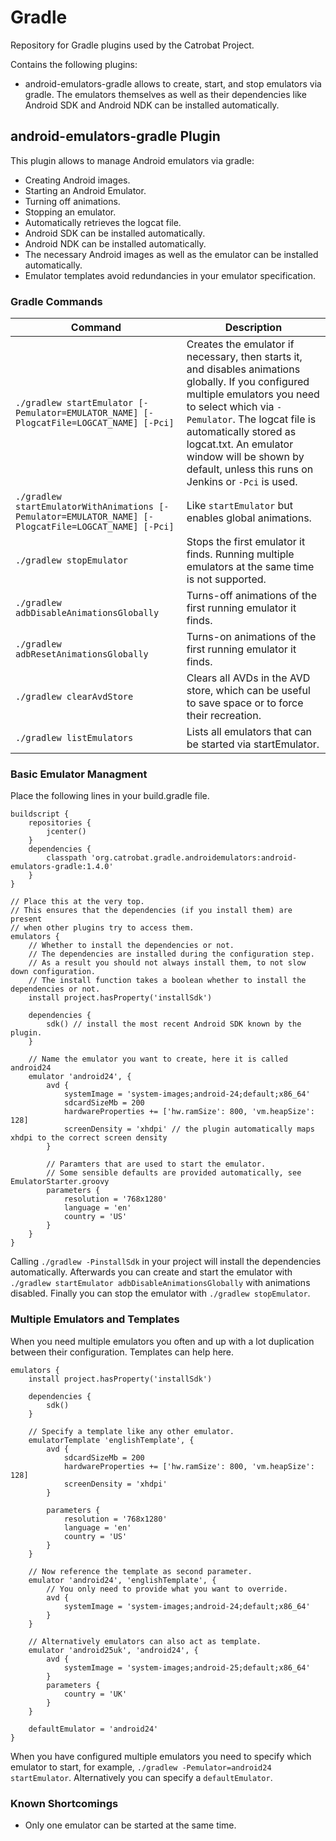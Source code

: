 # Gradle
Repository for Gradle plugins used by the Catrobat Project.

Contains the following plugins:
* android-emulators-gradle allows to create, start, and stop emulators via gradle.
  The emulators themselves as well as their dependencies like Android SDK and Android NDK
  can be installed automatically.

## android-emulators-gradle Plugin
This plugin allows to manage Android emulators via gradle:
* Creating Android images.
* Starting an Android Emulator.
* Turning off animations.
* Stopping an emulator.
* Automatically retrieves the logcat file.
* Android SDK can be installed automatically.
* Android NDK can be installed automatically.
* The necessary Android images as well as the emulator can be installed automatically.
* Emulator templates avoid redundancies in your emulator specification.

### Gradle Commands
| Command | Description |
| --- | --- |
| `./gradlew startEmulator [-Pemulator=EMULATOR_NAME] [-PlogcatFile=LOGCAT_NAME] [-Pci]` | Creates the emulator if necessary, then starts it, and disables animations globally. If you configured multiple emulators you need to select which via `-Pemulator`. The logcat file is automatically stored as logcat.txt. An emulator window will be shown by default, unless this runs on Jenkins or `-Pci` is used. |
| `./gradlew startEmulatorWithAnimations [-Pemulator=EMULATOR_NAME] [-PlogcatFile=LOGCAT_NAME] [-Pci]` | Like `startEmulator` but enables global animations. |
| `./gradlew stopEmulator` | Stops the first emulator it finds. Running multiple emulators at the same time is not supported. |
| `./gradlew adbDisableAnimationsGlobally` | Turns-off animations of the first running emulator it finds. |
| `./gradlew adbResetAnimationsGlobally` | Turns-on animations of the first running emulator it finds. |
| `./gradlew clearAvdStore` | Clears all AVDs in the AVD store, which can be useful to save space or to force their recreation. |
| `./gradlew listEmulators` | Lists all emulators that can be started via startEmulator. |

### Basic Emulator Managment

Place the following lines in your build.gradle file.
```
buildscript {
    repositories {
        jcenter()
    }
    dependencies {
        classpath 'org.catrobat.gradle.androidemulators:android-emulators-gradle:1.4.0'
    }
}

// Place this at the very top.
// This ensures that the dependencies (if you install them) are present
// when other plugins try to access them.
emulators {
    // Whether to install the dependencies or not.
    // The dependencies are installed during the configuration step.
    // As a result you should not always install them, to not slow down configuration.
    // The install function takes a boolean whether to install the dependencies or not.
    install project.hasProperty('installSdk')

    dependencies {
        sdk() // install the most recent Android SDK known by the plugin.
    }

    // Name the emulator you want to create, here it is called android24
    emulator 'android24', {
        avd {
            systemImage = 'system-images;android-24;default;x86_64'
            sdcardSizeMb = 200
            hardwareProperties += ['hw.ramSize': 800, 'vm.heapSize': 128]
            screenDensity = 'xhdpi' // the plugin automatically maps xhdpi to the correct screen density
        }

        // Paramters that are used to start the emulator.
        // Some sensible defaults are provided automatically, see EmulatorStarter.groovy
        parameters {
            resolution = '768x1280'
            language = 'en'
            country = 'US'
        }
    }
}
```

Calling `./gradlew -PinstallSdk` in your project will install the dependencies automatically.
Afterwards you can create and start the emulator with `./gradlew startEmulator adbDisableAnimationsGlobally`
with animations disabled.
Finally you can stop the emulator with `./gradlew stopEmulator`.

### Multiple Emulators and Templates
When you need multiple emulators you often and up with a lot duplication between their configuration.
Templates can help here.

```
emulators {
    install project.hasProperty('installSdk')

    dependencies {
        sdk()
    }

    // Specify a template like any other emulator.
    emulatorTemplate 'englishTemplate', {
        avd {
            sdcardSizeMb = 200
            hardwareProperties += ['hw.ramSize': 800, 'vm.heapSize': 128]
            screenDensity = 'xhdpi'
        }

        parameters {
            resolution = '768x1280'
            language = 'en'
            country = 'US'
        }
    }

    // Now reference the template as second parameter.
    emulator 'android24', 'englishTemplate', {
        // You only need to provide what you want to override.
        avd {
            systemImage = 'system-images;android-24;default;x86_64'
        }
    }

    // Alternatively emulators can also act as template.
    emulator 'android25uk', 'android24', {
        avd {
            systemImage = 'system-images;android-25;default;x86_64'
        }
        parameters {
            country = 'UK'
        }
    }

    defaultEmulator = 'android24'
}
```

When you have configured multiple emulators you need to specify which emulator to start, for example,
`./gradlew -Pemulator=android24 startEmulator`.
Alternatively you can specify a `defaultEmulator`.

### Known Shortcomings
* Only one emulator can be started at the same time.
